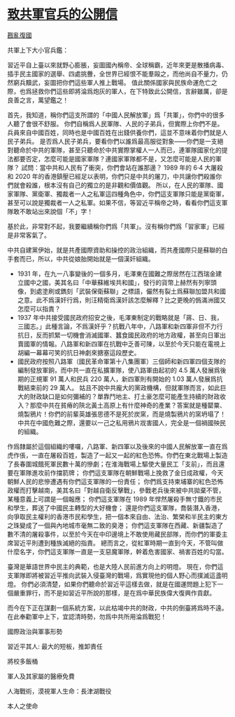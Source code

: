# [致共軍官兵的公開信](https://github.com/rebuild-roc/main/blob/master/decl/to-PLA.md)

[戡亂復國](mailto:rebld-roc@protonmail.com)

共軍上下大小官兵鑑：

習近平自上臺以來就野心膨脹，妄圖國內稱帝、全球稱霸，近年來更是散播病毒、插手民主國家的選舉、四處挑釁，全世界已經恨不能羣毆之，而他尚自不量力，仍然窮兵黷武，妄圖把你們這些軍人推上戰場。
值此關係國家與民族命運危亡之際，也爲拯救你們這些即將淪爲炮灰的軍人，在下特致此公開信，言辭雖厲，卻是良善之言，萬望鑑之！

首先，我知道，稱你們這支所謂的「中國人民解放軍」爲「共軍」，你們中的很多人聽了會很不舒服。
你們自稱爲人民軍隊、人民的子弟兵，但實際上你們不是。兵員來自中國百姓，同時也是中國百姓在出錢供養你們，這並不意味着你們就是人民子弟兵。
是否爲人民子弟兵，要看你們以誰爲最高服從對象——你們是一支絕對聽命於中共的軍隊，甚至只聽命於中共實際掌權人一人而已，連軍隊國家化的提法都要否定，怎麼可能是國家軍隊？連國家軍隊都不是，又怎麼可能是人民的軍隊？
試問：當中共和人民有了衝突，你們會站在誰那邊？ 1989 年的 6·4 大屠殺和
2020 年的香港鎮壓已經足以表明，你們只是中共的屠刀，中共讓你們殺誰你們就會殺誰，根本沒有自己的獨立的是非觀和價值觀。
所以，在人民的軍隊、國家軍隊、黨衛軍、獨裁者一人之私軍這四種角色中，你們這支軍隊只能是黨衛軍，甚至可以說是獨裁者一人之私軍。如果不信，等習近平稱帝之時，看看你們這支軍隊敢不敢站出來說個「不」字！

基於此，非常對不起，我要繼續稱你們爲「共軍」。沒有稱你們爲「習家軍」已經是非常客氣了。

中共自建黨伊始，就是共產國際資助和操控的政治組織，而共產國際只是蘇聯的白手套而已，所以，中共從娘胎開始就是一個漢奸組織。
  * 1931 年，在九一八事變後的一個多月，毛澤東在國難之際居然在江西瑞金建立國中之國，美其名曰「中華蘇維埃共和國」，發行的貨幣上赫然有列寧頭像，到處塗刷或鐫刻「武裝保衛蘇聯」之標語，儼然有裂土爲蘇聯加盟共和國之意。此不爲漢奸行爲，則汪精衛爲漢奸該怎麼解釋？比之更晚的僞滿洲國又怎麼可以指責？
  * 1937 年中共接受國民政府招安之後，毛澤東制定的戰略就是「蔣、日、我，三國志。」此種言論，不爲漢奸乎？抗戰八年中，八路軍和新四軍非但不力行抗日，反而抓緊一切機會消滅國軍、蠶食國民政府的地方政權，甚至向日軍出賣國軍的情報。八路軍和新四軍在抗戰中乏善可陳，以至於今天只能在電視上胡編一幕幕可笑的抗日神劇來搪塞這段歷史。
  * 國民政府按照八路軍（國民革命軍第十八集團軍）三個師和新四軍四個支隊的編制發放軍餉，而中共一直在私擴軍隊，使八路軍由起初的 4.5 萬人發展爲後期的正規軍
91 萬人和民兵 220 萬人，新四軍則有開始的 1.03 萬人發展爲抗戰結束前的 29 萬人。
姑且不說中共龐大的黨政機構，但就軍隊而言，如此巨大的財政缺口是如何彌補的？單靠鬥地主、打土豪怎麼可能產生持續的財政收入？那麼中共在貧瘠的陝北黃土高原上有什麼神奇的產業？答案就是種罌粟、燒製鴉片！你們的前輩英雄張思德不是死於炭窯，而是燒製鴉片的窯坍塌了！中共在中國危難之際，還要以一己之私用鴉片戕害國人，完全是一個禍國殃民的組織。

作爲隸屬於這個組織的嘍囉，八路軍、新四軍以及後來的中國人民解放軍一直在爲虎作倀，一直在屠殺百姓，製造了一起又一起的紅色恐怖。你們在東北戰場上製造了長春圍城餓死軍民數十萬的慘劇；在淮海戰場上驅使大量民工「支前」，而且還要在軍隊進攻前作擋箭牌；
你們這支軍隊在朝鮮戰場上挽救了金日成政權，今天朝鮮人民的悲慘遭遇有你們這支軍隊的一份責任；
你們爲支持柬埔寨的紅色恐怖政權而打擊越南，美其名曰「對越自衛反擊戰」，參戰老兵後來被中共拋棄不管，某種意義上可謂是一個報應；
你們這支軍隊在 1989 年悍然屠殺手無寸鐵的市民和學生，葬送了中國民主轉型的大好機會；
還是你們這支軍隊，喬裝潛入香港，向爭取民主權利的香港市民和學生，把一個本來自由、法治、繁榮和半民主的東方之珠變成了一個與內地城市毫無二致的臭港；
你們這支軍隊在西藏、新疆製造了數不清的屠殺事件，以至於今天在中印邊境上不敢使用藏民部隊，而你們的軍委主席習近平則遭到種族滅絕的指責。
總而言之，從紅軍時期一直到今天，不管叫做什麼名字，你們這支軍隊一直是一支惡魔軍隊，幹着危害國家、禍害百姓的勾當。

臺灣是華語世界中民主的典範，也是大陸人民前進方向上的明燈。
現在，你們這支軍隊即將被習近平推向武裝入侵臺灣的戰場，爲實現他的個人野心而撲滅這盞明燈。
你們必須清楚，如果你們聽命於習近平這樣去做，就是在國運問題上犯下一個嚴重罪行，而不是如習近平所說的那樣，是在爲中華民族偉大復興作貢獻。

而今在下正在謀劃一個系統方案，以此枯竭中共的財政，中共的倒臺將爲時不遠。在此奉勸軍中上下，宜認清時勢，勿爲中共所用淪爲戰犯！

國際政治與軍事形勢

習近平其人: 最大的短板，推卸責任

將校多飯桶

軍人及其家屬的醫療免費

人海戰術，漠視軍人生命：長津湖戰役

本人之使命
